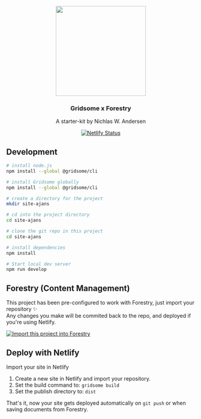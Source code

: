 <p align="center">
  <img src="https://file-xidfrcjkaq.now.sh/" height="240">
  <h3 align="center">Gridsome x Forestry</h3>
  <p align="center">A starter-kit by Nichlas W. Andersen<p>
</p>

<p align="center">
  <a href="https://app.netlify.com/sites/gridsome-forestry/deploys"><img src="https://api.netlify.com/api/v1/badges/21965bf1-8f46-4201-afe9-98896cba865e/deploy-status" alt="Netlify Status"></a>
</p>


## Development

```bash
# install node.js
npm install --global @gridsome/cli

# install Gridsome globally
npm install --global @gridsome/cli

# create a directory for the project
mkdir site-ajans

# cd into the project directory
cd site-ajans

# clone the git repo in this project
cd site-ajans

# install dependencies
npm install

# Start local dev server
npm run develop
```


## Forestry (Content Management)

This project has been pre-configured to work with Forestry, just import your repository ✨  
Any changes you make will be commited back to the repo, and deployed if you're using Netlify.

<p>
  <a href="https://app.forestry.io/quick-start?repo=itsnwa/gridsome-forestry-starter&amp;provider=github&amp;engine=vuepress" rel="nofollow"><img src="https://camo.githubusercontent.com/2455e97e4e989374a355fb0bea7ad364f2561c92/68747470733a2f2f6173736574732e666f7265737472792e696f2f696d706f72742d746f2d666f7265737472794b2e737667" alt="Import this project into Forestry" data-canonical-src="https://assets.forestry.io/import-to-forestryK.svg" style="max-width:100%;"></a>
</p>


## Deploy with Netlify

Import your site in Netlify

1. Create a new site in Netlify and import your repository.
2. Set the build command to: `gridsome build`
3. Set the publish directory to: `dist`

That's it, now your site gets deployed automatically on `git push` or when saving documents from Forestry.
